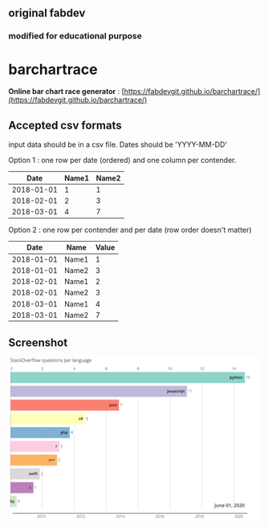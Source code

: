## original fabdev 
### modified for educational purpose 

# barchartrace
**Online bar chart race generator** :
[https://fabdevgit.github.io/barchartrace/](https://fabdevgit.github.io/barchartrace/)

## Accepted csv formats
input data should be in a csv file.
Dates should be 'YYYY-MM-DD'

Option 1 : one row per date (ordered) and one column per contender.

Date | Name1 | Name2
--- | --- | ---
2018-01-01 | 1 | 1
2018-02-01 | 2 | 3
2018-03-01 | 4| 7

Option 2 : one row per contender and per date (row order doesn't matter)

Date | Name | Value
--- | --- | ---
2018-01-01 | Name1 | 1
2018-01-01 | Name2 | 3
2018-02-01 | Name1| 2
2018-02-01 | Name2 | 3
2018-03-01 | Name1 | 4
2018-03-01 | Name2 | 7

## Screenshot

![screnshot](css/demo.png)
